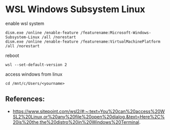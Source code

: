 # WSL Windows Subsystem Linux
enable wsl system
```
dism.exe /online /enable-feature /featurename:Microsoft-Windows-Subsystem-Linux /all /norestart
dism.exe /online /enable-feature /featurename:VirtualMachinePlatform /all /norestart
```
reboot
```
wsl --set-default-version 2
```

access windows from linux
```
cd /mnt/c/Users/<yourname>
```


## References:
- https://www.sitepoint.com/wsl2/#:~:text=You%20can%20access%20WSL2%20Linux,or%20any%20file%20open%20dialog.&text=Here%2C%20is%20the,the%20distro%20in%20Windows%20Terminal.
